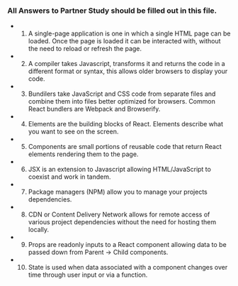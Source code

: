 ### All Answers to Partner Study should be filled out in this file.
 * 1. A single-page application is one in which a single HTML page can be loaded. Once the page is loaded it can be interacted with, without       the need to reload or refresh the page.
 * 2. A compiler takes Javascript, transforms it and returns the code in a different format or syntax, this allows older browsers to display       your code.
 * 3. Bundilers take JavaScript and CSS code from separate files and combine them into files better optimized for browsers. Common React           bundlers are Webpack and Browserify.
 * 4. Elements are the building blocks of React. Elements describe what you want to see on the screen.
 * 5. Components are small portions of reusable code that return React elements rendering them to the page.
 * 6. JSX is an extension to Javascript allowing HTML/JavaScript to coexist and work in tandem.
 * 7. Package managers (NPM) allow you to manage your projects dependencies.
 * 8. CDN or Content Delivery Network allows for remote access of various project dependencies without the need for hosting them locally.
 * 9. Props are readonly inputs to a React component allowing data to be passed down from Parent -> Child components.
 * 10. State is used when data associated with a component changes over time through user input or via a function. 
